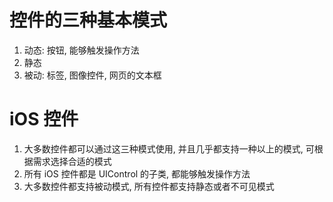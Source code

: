 # 控件的三种基本模式

1. 动态: 按钮, 能够触发操作方法
2. 静态
3. 被动: 标签, 图像控件, 网页的文本框

# iOS 控件

1. 大多数控件都可以通过这三种模式使用, 并且几乎都支持一种以上的模式, 可根据需求选择合适的模式
2. 所有 iOS 控件都是 UIControl 的子类, 都能够触发操作方法
3. 大多数控件都支持被动模式, 所有控件都支持静态或者不可见模式
